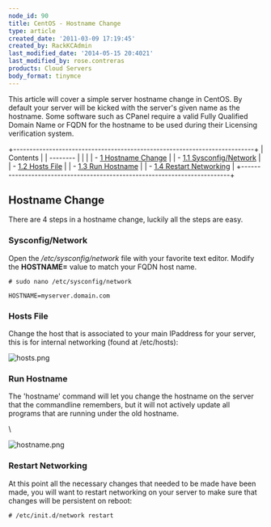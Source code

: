 ```yaml
---
node_id: 90
title: CentOS - Hostname Change
type: article
created_date: '2011-03-09 17:19:45'
created_by: RackKCAdmin
last_modified_date: '2014-05-15 20:4021'
last_modified_by: rose.contreras
products: Cloud Servers
body_format: tinymce
---
```


This article will cover a simple server hostname change in CentOS. By
default your server will be kicked with the server's given name as the
hostname. Some software such as CPanel require a valid Fully Qualified
Domain Name or FQDN for the hostname to be used during their Licensing
verification system.

+--------------------------------------------------------------------------+
| Contents                                                                 |
| --------                                                                 |
|                                                                          |
| -   [1 Hostname Change](#Hostname_Change)                                |
|     -   [1.1 Sysconfig/Network](#Sysconfig.2FNetwork)                    |
|     -   [1.2 Hosts File](#Hosts_File)                                    |
|     -   [1.3 Run Hostname](#Run_Hostname)                                |
|     -   [1.4 Restart Networking](#Restart_Networking)                    |
+--------------------------------------------------------------------------+

Hostname Change
---------------

There are 4 steps in a hostname change, luckily all the steps are easy.

### Sysconfig/Network

Open the */etc/sysconfig/network* file with your favorite text editor.
Modify the **HOSTNAME=** value to match your FQDN host name.

    # sudo nano /etc/sysconfig/network

    HOSTNAME=myserver.domain.com

### Hosts File

Change the host that is associated to your main IPaddress for your
server, this is for internal networking (found at /etc/hosts):

![hosts.png](http://cdn.cloudfiles.rackspacecloud.com/c42672/CentOS%20-hostname%20change/hosts.png)

### Run Hostname

The 'hostname' command will let you change the hostname on the server
that the commandline remembers, but it will not actively update all
programs that are running under the old hostname.

\

![hostname.png](http://cdn.cloudfiles.rackspacecloud.com/c42672/CentOS%20-hostname%20change/hostname.png)

### Restart Networking

At this point all the necessary changes that needed to be made have been
made, you will want to restart networking on your server to make sure
that changes will be persistent on reboot:

    # /etc/init.d/network restart

 

